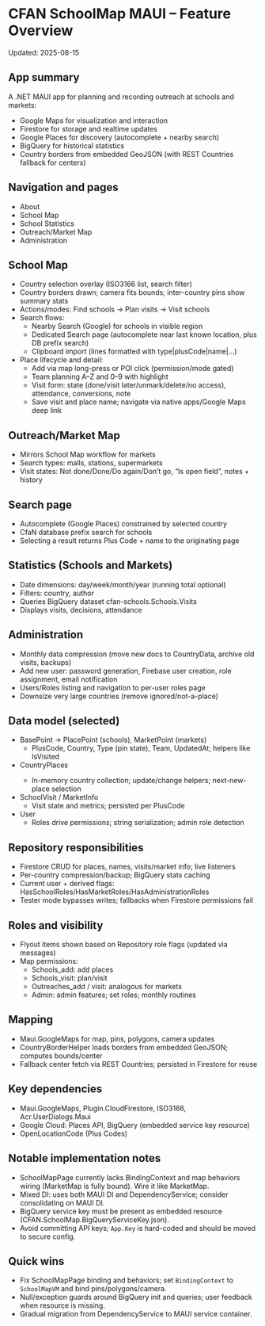 # CFAN SchoolMap MAUI – Feature Overview

Updated: 2025-08-15

## App summary
A .NET MAUI app for planning and recording outreach at schools and markets:
- Google Maps for visualization and interaction
- Firestore for storage and realtime updates
- Google Places for discovery (autocomplete + nearby search)
- BigQuery for historical statistics
- Country borders from embedded GeoJSON (with REST Countries fallback for centers)

## Navigation and pages
- About
- School Map
- School Statistics
- Outreach/Market Map
- Administration

## School Map
- Country selection overlay (ISO3166 list, search filter)
- Country borders drawn; camera fits bounds; inter-country pins show summary stats
- Actions/modes: Find schools → Plan visits → Visit schools
- Search flows:
  - Nearby Search (Google) for schools in visible region
  - Dedicated Search page (autocomplete near last known location, plus DB prefix search)
  - Clipboard import (lines formatted with type|plusCode|name|...)
- Place lifecycle and detail:
  - Add via map long-press or POI click (permission/mode gated)
  - Team planning A–Z and 0–9 with highlight
  - Visit form: state (done/visit later/unmark/delete/no access), attendance, conversions, note
  - Save visit and place name; navigate via native apps/Google Maps deep link

## Outreach/Market Map
- Mirrors School Map workflow for markets
- Search types: malls, stations, supermarkets
- Visit states: Not done/Done/Do again/Don’t go, “Is open field”, notes + history

## Search page
- Autocomplete (Google Places) constrained by selected country
- CfaN database prefix search for schools
- Selecting a result returns Plus Code + name to the originating page

## Statistics (Schools and Markets)
- Date dimensions: day/week/month/year (running total optional)
- Filters: country, author
- Queries BigQuery dataset cfan-schools.Schools.Visits
- Displays visits, decisions, attendance

## Administration
- Monthly data compression (move new docs to CountryData, archive old visits, backups)
- Add new user: password generation, Firebase user creation, role assignment, email notification
- Users/Roles listing and navigation to per-user roles page
- Downsize very large countries (remove ignored/not-a-place)

## Data model (selected)
- BasePoint → PlacePoint (schools), MarketPoint (markets)
  - PlusCode, Country, Type (pin state), Team, UpdatedAt; helpers like IsVisited
- CountryPlaces<T>
  - In-memory country collection; update/change helpers; next-new-place selection
- SchoolVisit / MarketInfo
  - Visit state and metrics; persisted per PlusCode
- User
  - Roles drive permissions; string serialization; admin role detection

## Repository responsibilities
- Firestore CRUD for places, names, visits/market info; live listeners
- Per-country compression/backup; BigQuery stats caching
- Current user + derived flags: HasSchoolRoles/HasMarketRoles/HasAdministrationRoles
- Tester mode bypasses writes; fallbacks when Firestore permissions fail

## Roles and visibility
- Flyout items shown based on Repository role flags (updated via messages)
- Map permissions:
  - Schools_add: add places
  - Schools_visit: plan/visit
  - Outreaches_add / visit: analogous for markets
  - Admin: admin features; set roles; monthly routines

## Mapping
- Maui.GoogleMaps for map, pins, polygons, camera updates
- CountryBorderHelper loads borders from embedded GeoJSON; computes bounds/center
- Fallback center fetch via REST Countries; persisted in Firestore for reuse

## Key dependencies
- Maui.GoogleMaps, Plugin.CloudFirestore, ISO3166, Acr.UserDialogs.Maui
- Google Cloud: Places API, BigQuery (embedded service key resource)
- OpenLocationCode (Plus Codes)

## Notable implementation notes
- SchoolMapPage currently lacks BindingContext and map behaviors wiring (MarketMap is fully bound). Wire it like MarketMap.
- Mixed DI: uses both MAUI DI and DependencyService; consider consolidating on MAUI DI.
- BigQuery service key must be present as embedded resource (CFAN.SchoolMap.BigQueryServiceKey.json).
- Avoid committing API keys; `App.Key` is hard-coded and should be moved to secure config.

## Quick wins
- Fix SchoolMapPage binding and behaviors; set `BindingContext` to `SchoolMapVM` and bind pins/polygons/camera.
- Null/exception guards around BigQuery init and queries; user feedback when resource is missing.
- Gradual migration from DependencyService to MAUI service container.

